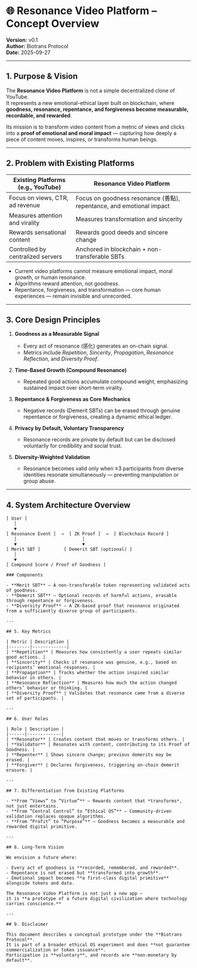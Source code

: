 # 🌐 Resonance Video Platform – Concept Overview  
**Version:** v0.1  
**Author:** Biotrans Protocol  
**Date:** 2025-09-27  

---

## 1. Purpose & Vision

The **Resonance Video Platform** is not a simple decentralized clone of YouTube.  
It represents a new emotional-ethical layer built on blockchain, where **goodness, resonance, repentance, and forgiveness become measurable, recordable, and rewarded**.

Its mission is to transform video content from a metric of views and clicks into a **proof of emotional and moral impact** — capturing how deeply a piece of content moves, inspires, or transforms human beings.

---

## 2. Problem with Existing Platforms

| Existing Platforms (e.g., YouTube) | Resonance Video Platform |
|------------------------------------|---------------------------|
| Focus on views, CTR, ad revenue | Focus on goodness resonance (善點), repentance, and emotional impact |
| Measures attention and virality | Measures transformation and sincerity |
| Rewards sensational content | Rewards good deeds and sincere change |
| Controlled by centralized servers | Anchored in blockchain + non-transferable SBTs |

- Current video platforms cannot measure emotional impact, moral growth, or human resonance.  
- Algorithms reward attention, not goodness.  
- Repentance, forgiveness, and transformation — core human experiences — remain invisible and unrecorded.

---

## 3. Core Design Principles

1. **Goodness as a Measurable Signal**  
   - Every act of resonance (感化) generates an on-chain signal.  
   - Metrics include *Repetition*, *Sincerity*, *Propagation*, *Resonance Reflection*, and *Diversity Proof*.

2. **Time-Based Growth (Compound Resonance)**  
   - Repeated good actions accumulate compound weight, emphasizing sustained impact over short-term virality.

3. **Repentance & Forgiveness as Core Mechanics**  
   - Negative records (Demerit SBTs) can be erased through genuine repentance or forgiveness, creating a dynamic ethical ledger.

4. **Privacy by Default, Voluntary Transparency**  
   - Resonance records are private by default but can be disclosed voluntarily for credibility and social trust.

5. **Diversity-Weighted Validation**  
   - Resonance becomes valid only when ≥3 participants from diverse identities resonate simultaneously — preventing manipulation or group abuse.

---

## 4. System Architecture Overview

```text
[ User ]  
   │  
   ▼  
[ Resonance Event ]  →  [ ZK Proof ]  →  [ Blockchain Record ]  
   │                         │  
   ▼                         ▼  
[ Merit SBT ]         [ Demerit SBT (optional) ]  
   │  
   ▼  
[ Compound Score / Proof of Goodness ]

### Components

- **Merit SBT** — A non-transferable token representing validated acts of goodness.  
- **Demerit SBT** — Optional records of harmful actions, erasable through repentance or forgiveness.  
- **Diversity Proof** — A ZK-based proof that resonance originated from a sufficiently diverse group of participants.

---

## 5. Key Metrics

| Metric | Description |
|--------|-------------|
| **Repetition** | Measures how consistently a user repeats similar good actions. |
| **Sincerity** | Checks if resonance was genuine, e.g., based on recipients’ emotional responses. |
| **Propagation** | Tracks whether the action inspired similar behavior in others. |
| **Resonance Reflection** | Measures how much the action changed others’ behavior or thinking. |
| **Diversity Proof** | Validates that resonance came from a diverse set of participants. |

---

## 6. User Roles

| Role | Description |
|------|-------------|
| **Resonator** | Creates content that moves or transforms others. |
| **Validator** | Resonates with content, contributing to its Proof of Goodness. |
| **Repenter** | Shows sincere change; previous demerits may be erased. |
| **Forgiver** | Declares forgiveness, triggering on-chain demerit erasure. |

---

## 7. Differentiation from Existing Platforms

- **From “Views” to “Virtue”** — Rewards content that *transforms*, not just entertains.  
- **From “Central Control” to “Ethical OS”** — Community-driven validation replaces opaque algorithms.  
- **From “Profit” to “Purpose”** — Goodness becomes a measurable and rewarded digital primitive.

---

## 8. Long-Term Vision

We envision a future where:

- Every act of goodness is **recorded, remembered, and rewarded**.  
- Repentance is not erased but **transformed into growth**.  
- Emotional impact becomes **a first-class digital primitive** alongside tokens and data.

The Resonance Video Platform is not just a new app —  
it is **a prototype of a future digital civilization where technology carries conscience.**

---

## 9. Disclaimer

This document describes a conceptual prototype under the **Biotrans Protocol**.  
It is part of a broader ethical OS experiment and does **not guarantee commercialization or token issuance**.  
Participation is **voluntary**, and records are **non-monetary by default**.
